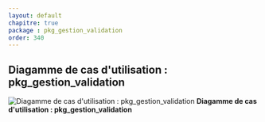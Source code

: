 ```yaml
---
layout: default
chapitre: true
package : pkg_gestion_validation
order: 340
---
```


## Diagamme de cas d'utilisation : pkg_gestion_validation

![Diagamme de cas d'utilisation : pkg_gestion_validation](/prototype/diagrammes/pkg_gestion_validation/uses_cases_pkg_technologies.svg)
**Diagamme de cas d'utilisation : pkg_gestion_validation**
